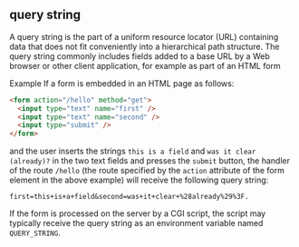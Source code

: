 ## query string

A query string is the part of a uniform resource locator (URL)
containing data that does not fit conveniently into a hierarchical
path structure. The query string commonly includes fields added to
a base URL by a Web browser or other client application, for example
as part of an HTML form

Example
If a form is embedded in an HTML page as follows:
```html
<form action="/hello" method="get">
  <input type="text" name="first" />
  <input type="text" name="second" />
  <input type="submit" />
</form>
```

and the user inserts the strings `this is a field` and 
`was it clear (already)?` in the two text fields and presses the `submit` 
button,
the handler of the route `/hello` (the route specified by the `action` 
attribute
of the form element in the above example) will receive the following
query string:

```
first=this+is+a+field&second=was+it+clear+%28already%29%3F.
```

If the form is processed on the server by a CGI script, the script may typically receive the query string as an environment variable named `QUERY_STRING`.

